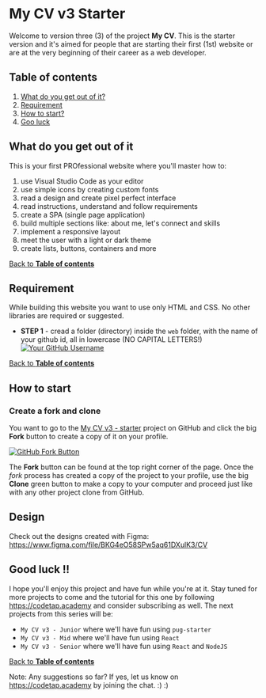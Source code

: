 # My CV v3 Starter

Welcome to version three (3) of the project **My CV**. This is the starter version and it's aimed for people that are starting their first (1st) website or are at the very beginning of their career as a web developer.

## Table of contents

1. [What do you get out of it?](#what-do-you-get-out-of-it)
1. [Requirement](#requirement)
1. [How to start?](#how-to-start)
1. [Goo luck](#good-luck)

## What do you get out of it

This is your first PROfessional website where you'll master how to:
1. use Visual Studio Code as your editor
1. use simple icons by creating custom fonts
1. read a design and create pixel perfect interface
1. read instructions, understand and follow requirements
1. create a SPA (single page application)
1. build multiple sections like: about me, let's connect and skills
1. implement a responsive layout
1. meet the user with a light or dark theme
1. create lists, buttons, containers and more

[Back to **Table of contents**](#table-of-contents)

## Requirement

While building this website you want to use only HTML and CSS. No other libraries are required or suggested.

* **STEP 1** - cread a folder (directory) inside the `web` folder, with the name of your github id, all in lowercase (NO CAPITAL LETTERS!)
[![Your GitHub Username](./do-not-touch/your-github-username.png)](https://gethired.academy)

[Back to **Table of contents**](#table-of-contents)

## How to start


### Create a fork and clone

You want to go to the [My CV v3 - starter](https://github.com/codetapacademy/my-cv-v3-starter) project on GitHub and click the big **Fork** button to create a copy of it on your profile. 

[![GitHub Fork Button](./do-not-touch/fork.png)](https://gethired.academy)

The **Fork** button can be found at the top right corner of the page. Once the _fork_ process has created a copy of the project to your profile, use the big **Clone** green button to make a copy to your computer and proceed just like with any other project clone from GitHub.

## Design

Check out the designs created with Figma: https://www.figma.com/file/BKG4eO58SPw5aq61DXulK3/CV

## Good luck !!

I hope you'll enjoy this project and have fun while you're at it. Stay tuned for more projects to come and the tutorial for this one by following https://codetap.academy and consider subscribing as well. The next projects from this series will be:

* `My CV v3 - Junior` where we'll have fun using `pug-starter`
* `My CV v3 - Mid` where we'll have fun using `React`
* `My CV v3 - Senior` where we'll have fun using `React` and `NodeJS`

[Back to **Table of contents**](#table-of-contents)


Note: Any suggestions so far? If yes, let us know on https://codetap.academy by joining the chat. :) :)
